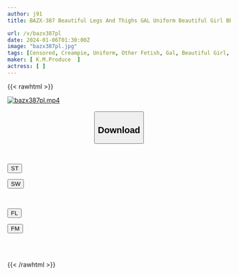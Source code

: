 ```yaml
---
author: j91
title: BAZX-387 Beautiful Legs And Thighs GAL Uniform Beautiful Girl BEST7COLLECTION

url: /v/bazx387pl
date: 2024-01-06T01:30:00Z
image: "bazx387pl.jpg"
tags: [Censored, Creampie, Uniform, Other Fetish, Gal, Beautiful Girl, 4HR+	]
maker: [ K.M.Produce  ]
actress: [ ]
---
```



{{< rawhtml >}}

<div class="video" data-videoid="VrAYwmXq9ZtKrLl">
    <a href="javascript:;">
        <img src="/v/bazx387pl/bazx387pl.jpg" width="WIDTH" height="HEIGHT" alt="bazx387pl.mp4" loading="lazy">
    </a>
</div>

<script type="text/javascript" src="https://j91.asia/asset/on-demand-st.js"></script>

<br>
  <link rel="stylesheet" href="https://j91.asia/asset/bs5.css">
  
  <center>
  <button class="btn btn-primary" type="button" data-bs-toggle="collapse" data-bs-target=".multi-collapse" aria-expanded="false" aria-controls="multiCollapseExample1 multiCollapseExample2"><h2>Download</h2></button></center>
</p>
<div class="row">
  <div class="col">
    <div class="collapse multi-collapse" id="multiCollapseExample1">
      <div class="card card-body">
	      	      <br>
<div class="buttons">  
<p><a href="https://streamtape.to/v/VrAYwmXq9ZtKrLl" target="_blank"><button class="btn-hover color-3"><i class="fa fa-download"></i> ST</button></a></p>
<p><a href="https://flaswish.com/qrngbfj6k9fl" target="_blank"><button class="btn-hover color-2"><i class="fa fa-download"></i> SW</button></a></p></div>
    </div>
  </div>
</div>
  <div class="col">
    <div class="collapse multi-collapse" id="multiCollapseExample2">
      <div class="card card-body">
	      <br>
<div class="buttons">
<p><a href="javascript:;" target="_blank"><button class="btn-hover color-9"><i class="fa fa-download"></i> FL</button></a></p>
<p><a href="javascript:;" target="_blank"><button class="btn-hover color-8"><i class="fa fa-download"></i> FM</button></a></p></div>
<br><br>
      </div>
    </div>
  </div>
</div>

{{< /rawhtml >}}